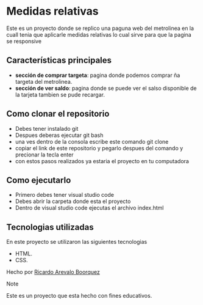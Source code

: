 # Medidas relativas 

Este es un proyecto donde se replico una paguna web del metrolinea en la cuall tenia que aplicarle medidas relativas lo cual sirve para que la pagina se responsive 

## Características principales
- **sección de comprar targeta**: pagina donde podemos comprar ña targeta del metrolinea.
- **sección de ver saldo**: pagina donde se puede ver el salso disponible de la tarjeta tambien se pude recargar.


## Como clonar el repositorio 
* Debes tener instalado git
* Despues deberas ejecutar git bash
* una ves dentro de la consola escribe este comando git clone 
* copiar el link de este repositorio y pegarlo despues del comando y precionar la tecla enter
* con estos pasos realizados ya estaria el proyecto en tu computadora

## Como ejecutarlo 
* Primero debes tener visual studio code
* Debes abrir la carpeta donde esta el proyecto
* Dentro de visual studio code ejecutas el archivo index.html

## Tecnologias utilizadas 
En este proyecto se utilizaron las siguientes tecnologias
- HTML.
- CSS.


Hecho por [Ricardo Arevalo Boorquez](https://github.com/RicardoArevaloB)

>[!NOTE]
>Este es un proyecto que esta hecho con fines educativos.
